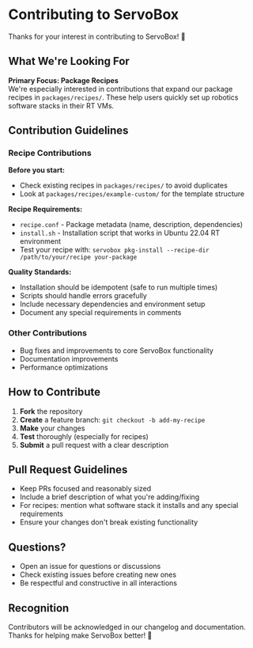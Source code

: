 # Contributing to ServoBox

Thanks for your interest in contributing to ServoBox! 🦾

## What We're Looking For

**Primary Focus: Package Recipes**  
We're especially interested in contributions that expand our package recipes in `packages/recipes/`. These help users quickly set up robotics software stacks in their RT VMs.

## Contribution Guidelines

### Recipe Contributions

**Before you start:**
- Check existing recipes in `packages/recipes/` to avoid duplicates
- Look at `packages/recipes/example-custom/` for the template structure

**Recipe Requirements:**
- `recipe.conf` - Package metadata (name, description, dependencies)
- `install.sh` - Installation script that works in Ubuntu 22.04 RT environment
- Test your recipe with: `servobox pkg-install --recipe-dir /path/to/your/recipe your-package`

**Quality Standards:**
- Installation should be idempotent (safe to run multiple times)
- Scripts should handle errors gracefully
- Include necessary dependencies and environment setup
- Document any special requirements in comments

### Other Contributions

- Bug fixes and improvements to core ServoBox functionality
- Documentation improvements
- Performance optimizations

## How to Contribute

1. **Fork** the repository
2. **Create** a feature branch: `git checkout -b add-my-recipe`
3. **Make** your changes
4. **Test** thoroughly (especially for recipes)
5. **Submit** a pull request with a clear description

## Pull Request Guidelines

- Keep PRs focused and reasonably sized
- Include a brief description of what you're adding/fixing
- For recipes: mention what software stack it installs and any special requirements
- Ensure your changes don't break existing functionality

## Questions?

- Open an issue for questions or discussions
- Check existing issues before creating new ones
- Be respectful and constructive in all interactions

## Recognition

Contributors will be acknowledged in our changelog and documentation. Thanks for helping make ServoBox better! 🚀
